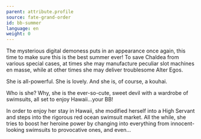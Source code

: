 ```yaml
---
parent: attribute.profile
source: fate-grand-order
id: bb-summer
language: en
weight: 0
---
```


The mysterious digital demoness puts in an appearance once again, this time to make sure this is the best summer ever! To save Chaldea from various special cases, at times she may manufacture peculiar slot machines en masse, while at other times she may deliver troublesome Alter Egos.

She is all-powerful. She is lovely. And she is, of course, a kouhai.

Who is she? Why, she is the ever-so-cute, sweet devil with a wardrobe of swimsuits, all set to enjoy Hawaii…your BB!

In order to enjoy her stay in Hawaii, she modified herself into a High Servant and steps into the rigorous red ocean swimsuit market.
All the while, she tries to boost her heroine power by changing into everything from innocent-looking swimsuits to provocative ones, and even…
